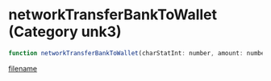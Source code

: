 # networkTransferBankToWallet (Category unk3)

```js
function networkTransferBankToWallet(charStatInt: number, amount: number): boolean
```

[filename](networkTransferBankToWallet_m.md ':include')